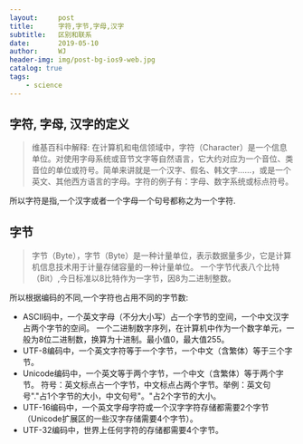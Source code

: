```yaml
---
layout:     post
title:      字符,字节,字母,汉字
subtitle:   区别和联系
date:       2019-05-10
author:     WJ
header-img: img/post-bg-ios9-web.jpg
catalog: true
tags:
    - science
---
```


## 字符, 字母, 汉字的定义
>维基百科中解释:
在计算机和电信领域中，字符（Character）是一个信息单位。对使用字母系统或音节文字等自然语言，它大约对应为一个音位、类音位的单位或符号。简单来讲就是一个汉字、假名、韩文字……，或是一个英文、其他西方语言的字母。字符的例子有：字母、数字系统或标点符号。

所以字符是指,一个汉字或者一个字母一个句号都称之为一个字符.

## 字节
>字节（Byte），字节（Byte）是一种计量单位，表示数据量多少，它是计算机信息技术用于计量存储容量的一种计量单位。
一个字节代表八个比特（Bit）,今日标准以8比特作为一字节，因8为二进制整数。

所以根据编码的不同,一个字符也占用不同的字节数:

- ASCII码中，一个英文字母（不分大小写）占一个字节的空间，一个中文汉字占两个字节的空间。
一个二进制数字序列，在计算机中作为一个数字单元，一般为8位二进制数，换算为十进制。最小值0，最大值255。
- UTF-8编码中，一个英文字符等于一个字节，一个中文（含繁体）等于三个字节。
- Unicode编码中，一个英文等于两个字节，一个中文（含繁体）等于两个字节。
    符号：英文标点占一个字节，中文标点占两个字节。举例：英文句号"."占1个字节的大小，中文句号"。"占2个字节的大小。
- UTF-16编码中，一个英文字母字符或一个汉字字符存储都需要2个字节（Unicode扩展区的一些汉字存储需要4个字节）。
- UTF-32编码中，世界上任何字符的存储都需要4个字节。
